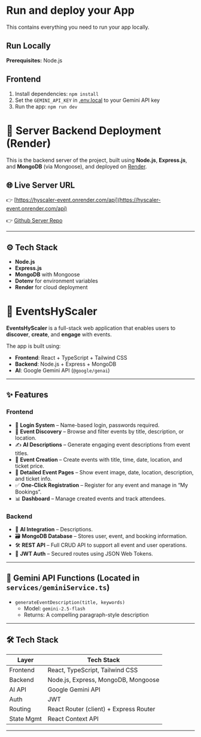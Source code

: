 # Run and deploy your App

This contains everything you need to run your app locally.

## Run Locally

**Prerequisites:**  Node.js

## Frontend
1. Install dependencies:
   `npm install`
2. Set the `GEMINI_API_KEY` in [.env.local](.env.local) to your Gemini API key
3. Run the app:
   `npm run dev`

# 🚀 Server Backend Deployment (Render)

This is the backend server of the project, built using **Node.js**, **Express.js**, and **MongoDB** (via Mongoose), and deployed on [Render](https://render.com).

## 🌐 Live Server URL

👉 [https://hyscaler-event.onrender.com/api](https://hyscaler-event.onrender.com/api)

👉 [Github Server Repo](https://github.com/anujsolanki716/hyscaler-event)

---

## ⚙️ Tech Stack

- **Node.js**
- **Express.js**
- **MongoDB** with Mongoose
- **Dotenv** for environment variables
- **Render** for cloud deployment







# 🎉 EventsHyScaler

**EventsHyScaler** is a full-stack web application that enables users to **discover**, **create**, and **engage** with events.

The app is built using:
- **Frontend**: React + TypeScript + Tailwind CSS
- **Backend**: Node.js + Express + MongoDB
- **AI**: Google Gemini API (`@google/genai`)

---

## ✨ Features

### Frontend

- 🔐 **Login System** – Name-based login, passwords required.
- 🔎 **Event Discovery** – Browse and filter events by title, description, or location.
- ✍️ **AI Descriptions** – Generate engaging event descriptions from event titles.
- 🧾 **Event Creation** – Create events with title, time, date, location, and ticket price.
- 📄 **Detailed Event Pages** – Show event image, date, location, description, and ticket info.
- ✅ **One-Click Registration** – Register for any event and manage in “My Bookings”.
- 📊 **Dashboard** – Manage created events and track attendees.

### Backend

- 🧠 **AI Integration** – Descriptions.
- 🗃️ **MongoDB Database** – Stores user, event, and booking information.
- 🛠️ **REST API** – Full CRUD API to support all event and user operations.
- 🔐 **JWT Auth** – Secured routes using JSON Web Tokens.

---

## 🧠 Gemini API Functions (Located in `services/geminiService.ts`)

- `generateEventDescription(title, keywords)`
  - Model: `gemini-2.5-flash`
  - Returns: A compelling paragraph-style description

---

## 🛠️ Tech Stack

| Layer       | Tech Stack                               |
|-------------|-------------------------------------------|
| Frontend    | React, TypeScript, Tailwind CSS           |
| Backend     | Node.js, Express, MongoDB, Mongoose       |
| AI API      | Google Gemini API        |
| Auth        | JWT                                       |
| Routing     | React Router (client) + Express Router    |
| State Mgmt  | React Context API                         |

---


